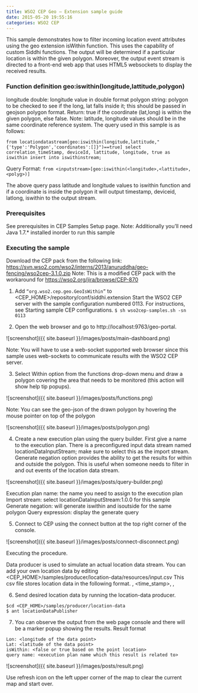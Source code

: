 ```yaml
---
title: WSO2 CEP Geo – Extension sample guide
date: 2015-05-20 19:55:16
categories: WSO2 CEP
---
```


This sample demonstrates how to filter incoming location event attributes using the geo extension isWithin function. This uses the capability of custom Siddhi functions. The output will be determined if a particular location is within the given polygon. Moreover, the output event stream is directed to a front-end web app that uses HTML5 websockets to display the received results.

### Function definition geo:iswithin(longitude,lattitude,polygon)
longitude double: longitude value in double format polygon string: polygon to be checked to see if the long, lat falls inside it; this should be passed in geojson polygon format. Return: true if the coordinate (lat,long) is within the given polygon, else false.
Note: latitude, longitude values should be in the same coordinate reference system. The query used in this sample is as follows:

```
from locationdatastream[geo:iswithin(longitude,lattitude,"{'type':'Polygon','coordinates':[]}")==true] select correlation_timeStamp, deviceId, lattitude, longitude, true as iswithin insert into iswithinstream;
```

Query Format: `from <inputstream>[geo:iswithin(<longitude>,<lattitude>,<polyg>)]`

The above query pass latitude and longitude values to iswithin function and if a coordinate is inside the polygon it will output timestamp, deviceid, latlong, iswithin to the output stream.

### Prerequisites
See prerequisites in CEP Samples Setup page. Note: Additionally you’ll need Java 1.7.* installed inorder to run this sample

### Executing the sample

Download the CEP pack from the following link: https://svn.wso2.com/wso2/interns/2013/anuruddha/geo-fencing/wso2cep-3.1.0.zip
Note: This is a modified CEP pack with the workaround for https://wso2.org/jira/browse/CEP-870

1. Add ``“org.wso2.cep.geo.GeoIsWithin”`` to <CEP_HOME>/repository/conf/siddhi.extension
Start the WSO2 CEP server with the sample configuration numbered 0113. For instructions, see Starting sample CEP configurations.
 `$ sh wso2cep-samples.sh -sn 0113`

2. Open the web browser and go to http://localhost:9763/geo-portal.

![screenshot]({{ site.baseurl }}/images/posts/main-dashboard.png)

Note: You will have to use a web-socket supported web browser since this sample uses web-sockets to communicate results with the WSO2 CEP server.

3. Select Within option from the functions drop-down menu and draw a polygon covering the area that needs to be monitored (this action will show help tip popups).

![screenshot]({{ site.baseurl }}/images/posts/functions.png)

Note: You can see the geo-json of the drawn polygon by hovering the mouse pointer on top of the polygon

![screenshot]({{ site.baseurl }}/images/posts/polygon.png)

4. Create a new execution plan using the query builder.
First give a name to the execution plan. There is a preconfigured input data stream named locationDataInputStream; make sure to select this as the import stream. Generate negation option provides the ability to get the results for within and outside the polygon. This is useful when someone needs to filter in and out events of the location data stream.

![screenshot]({{ site.baseurl }}/images/posts/query-builder.png)

Execution plan name: the name you need to assign to the execution plan Import stream: select locationDataInputStream:1.0.0 for this sample Generate negation: will generate iswithin and isoutside for the same polygon Query expression: display the generate query

5. Connect to CEP using the connect button at the top right corner of the console.

![screenshot]({{ site.baseurl }}/images/posts/connect-disconnect.png)

Executing the procedure.

Data producer is used to simulate an actual location data stream. You can add your own location data by editing <CEP_HOME>/samples/producer/location-data/resources/input.csv This csv file stores location data in the following format. <deviceid>, <time_stamp>, <lattitude>, <longitude>

6. Send desired location data by running the location-data producer.

```
$cd <CEP_HOME>/samples/producer/location-data
$ ant locationDataPublisher
```

7. You can observe the output from the web page console and there will be a marker popup showing the results.
Result format

```
Lon: <longitude of the data point>
Lat: <latitude of the data point>
isWithin: <false or true based on the point location>
query name: <execution plan name which this result is related to>
```

![screenshot]({{ site.baseurl }}/images/posts/result.png)

Use refresh icon on the left upper corner of the map to clear the current map and start over.
